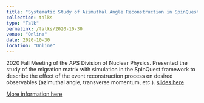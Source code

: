 ```yaml
---
title: "Systematic Study of Azimuthal Angle Reconstruction in SpinQuest"
collection: talks
type: "Talk"
permalink: /talks/2020-10-30
venue: "Online"
date: 2020-10-30
location: "Online"
---
```


2020 Fall Meeting of the APS Division of Nuclear Physics. Presented the study of the migration matrix with simulation in the SpinQuest framework to describe the effect of the event reconstruction process on desired observables (azimuthal angle, transverse momentum, etc.). [slides here](https://abinashpun.github.io/files/APS_Fall_2020.pdf)

[More information here](https://meetings.aps.org/Meeting/DNP20/Session/EM.7)
